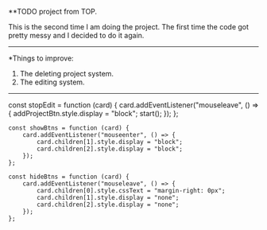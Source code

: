 \*\*TODO project from TOP.

This is the second time I am doing the project. The first time the code got pretty messy and I decided to do it again.

---

\*Things to improve:

1. The deleting project system.
2. The editing system.

---

const stopEdit = function (card) {
card.addEventListener("mouseleave", () => {
addProjectBtn.style.display = "block";
start();
});
};

    const showBtns = function (card) {
    	card.addEventListener("mouseenter", () => {
    		card.children[1].style.display = "block";
    		card.children[2].style.display = "block";
    	});
    };

    const hideBtns = function (card) {
    	card.addEventListener("mouseleave", () => {
    		card.children[0].style.cssText = "margin-right: 0px";
    		card.children[1].style.display = "none";
    		card.children[2].style.display = "none";
    	});
    };
